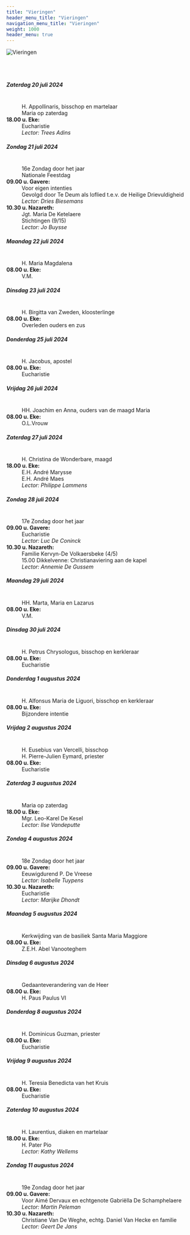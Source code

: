 ```yaml
---
title: "Vieringen"
header_menu_title: "Vieringen"
navigation_menu_title: "Vieringen"
weight: 1000
header_menu: true
---
```


![Vieringen](images/liturgische-vieringen.jpg)

<br>
<br>

##### Zaterdag 20 juli 2024  
<dl><dt>&nbsp;</dt><dd>H. Appollinaris, bisschop en martelaar<br>Maria op zaterdag<br></dd><dt><b>18.00 u. Eke:</b></dt><dd>Eucharistie<br><i>Lector: Trees Adins</i></dd>
</dl>

##### Zondag 21 juli 2024  
<dl><dt>&nbsp;</dt><dd>16e Zondag door het jaar<br>Nationale Feestdag<br></dd><dt><b>09.00 u. Gavere:</b></dt><dd>Voor eigen intenties<br>Gevolgd door Te Deum als loflied t.e.v. de Heilige Drievuldigheid<br><i>Lector: Dries Biesemans</i></dd>
<dt><b>10.30 u. Nazareth:</b></dt><dd>Jgt. Maria De Ketelaere<br>Stichtingen (9/15)<br><i>Lector: Jo Buysse</i></dd>
</dl>

##### Maandag 22 juli 2024  
<dl><dt>&nbsp;</dt><dd>H. Maria Magdalena<br></dd><dt><b>08.00 u. Eke:</b></dt><dd>V.M.</dd>
</dl>

##### Dinsdag 23 juli 2024  
<dl><dt>&nbsp;</dt><dd>H. Birgitta van Zweden, kloosterlinge<br></dd><dt><b>08.00 u. Eke:</b></dt><dd>Overleden ouders en zus</dd>
</dl>

##### Donderdag 25 juli 2024  
<dl><dt>&nbsp;</dt><dd>H. Jacobus, apostel<br></dd><dt><b>08.00 u. Eke:</b></dt><dd>Eucharistie</dd>
</dl>

##### Vrijdag 26 juli 2024  
<dl><dt>&nbsp;</dt><dd>HH. Joachim en Anna, ouders van de maagd Maria<br></dd><dt><b>08.00 u. Eke:</b></dt><dd>O.L.Vrouw</dd>
</dl>

##### Zaterdag 27 juli 2024  
<dl><dt>&nbsp;</dt><dd>H. Christina de Wonderbare, maagd<br></dd><dt><b>18.00 u. Eke:</b></dt><dd>E.H. André Marysse<br>E.H. André Maes<br><i>Lector: Philippe Lammens</i></dd>
</dl>

##### Zondag 28 juli 2024  
<dl><dt>&nbsp;</dt><dd>17e Zondag door het jaar<br></dd><dt><b>09.00 u. Gavere:</b></dt><dd>Eucharistie<br><i>Lector: Luc De Coninck</i></dd>
<dt><b>10.30 u. Nazareth:</b></dt><dd>Familie Kervyn-De Volkaersbeke (4/5)<br>15.00 Dikkelvenne: Christianaviering aan de kapel<br><i>Lector: Annemie De Gussem</i></dd>
</dl>

##### Maandag 29 juli 2024  
<dl><dt>&nbsp;</dt><dd>HH. Marta, Maria en Lazarus<br></dd><dt><b>08.00 u. Eke:</b></dt><dd>V.M.</dd>
</dl>

##### Dinsdag 30 juli 2024  
<dl><dt>&nbsp;</dt><dd>H. Petrus Chrysologus, bisschop en kerkleraar<br></dd><dt><b>08.00 u. Eke:</b></dt><dd>Eucharistie</dd>
</dl>

##### Donderdag 1 augustus 2024  
<dl><dt>&nbsp;</dt><dd>H. Alfonsus Maria de Liguori, bisschop en kerkleraar<br></dd><dt><b>08.00 u. Eke:</b></dt><dd>Bijzondere intentie</dd>
</dl>

##### Vrijdag 2 augustus 2024  
<dl><dt>&nbsp;</dt><dd>H. Eusebius van Vercelli, bisschop<br>H. Pierre-Julien Eymard, priester<br></dd><dt><b>08.00 u. Eke:</b></dt><dd>Eucharistie</dd>
</dl>

##### Zaterdag 3 augustus 2024  
<dl><dt>&nbsp;</dt><dd>Maria op zaterdag<br></dd><dt><b>18.00 u. Eke:</b></dt><dd>Mgr. Leo-Karel De Kesel<br><i>Lector: Ilse Vandeputte</i></dd>
</dl>

##### Zondag 4 augustus 2024  
<dl><dt>&nbsp;</dt><dd>18e Zondag door het jaar<br></dd><dt><b>09.00 u. Gavere:</b></dt><dd>Eeuwigdurend P. De Vreese<br><i>Lector: Isabelle Tuypens</i></dd>
<dt><b>10.30 u. Nazareth:</b></dt><dd>Eucharistie<br><i>Lector: Marijke Dhondt</i></dd>
</dl>

##### Maandag 5 augustus 2024  
<dl><dt>&nbsp;</dt><dd>Kerkwijding van de basiliek Santa Maria Maggiore<br></dd><dt><b>08.00 u. Eke:</b></dt><dd>Z.E.H. Abel Vanooteghem</dd>
</dl>

##### Dinsdag 6 augustus 2024  
<dl><dt>&nbsp;</dt><dd>Gedaanteverandering van de Heer<br></dd><dt><b>08.00 u. Eke:</b></dt><dd>H. Paus Paulus VI</dd>
</dl>

##### Donderdag 8 augustus 2024  
<dl><dt>&nbsp;</dt><dd>H. Dominicus Guzman, priester<br></dd><dt><b>08.00 u. Eke:</b></dt><dd>Eucharistie</dd>
</dl>

##### Vrijdag 9 augustus 2024  
<dl><dt>&nbsp;</dt><dd>H. Teresia Benedicta van het Kruis<br></dd><dt><b>08.00 u. Eke:</b></dt><dd>Eucharistie</dd>
</dl>

##### Zaterdag 10 augustus 2024  
<dl><dt>&nbsp;</dt><dd>H. Laurentius, diaken en martelaar<br></dd><dt><b>18.00 u. Eke:</b></dt><dd>H. Pater Pio<br><i>Lector: Kathy Wellems</i></dd>
</dl>

##### Zondag 11 augustus 2024  
<dl><dt>&nbsp;</dt><dd>19e Zondag door het jaar<br></dd><dt><b>09.00 u. Gavere:</b></dt><dd>Voor Aimé Dervaux en echtgenote Gabriëlla De Schamphelaere<br><i>Lector: Martin Peleman</i></dd>
<dt><b>10.30 u. Nazareth:</b></dt><dd>Christiane Van De Weghe, echtg. Daniel Van Hecke en familie<br><i>Lector: Geert De Jans</i></dd>
</dl>
<br>
<br>
<br>



